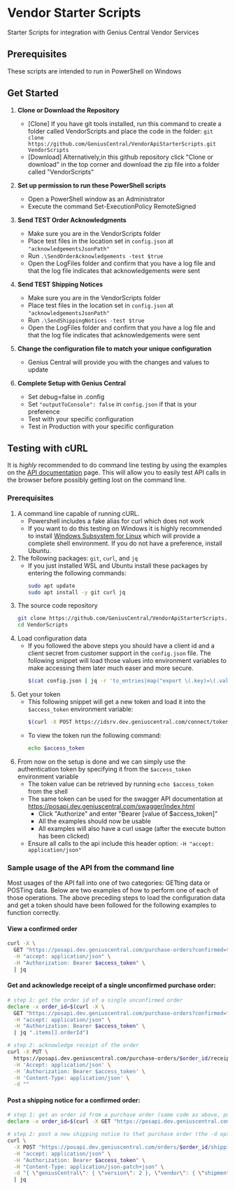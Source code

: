 # Vendor Starter Scripts
Starter Scripts for integration with Genius Central Vendor Services

## Prerequisites
These scripts are intended to run in PowerShell on Windows

## Get Started
1. **Clone or Download the Repository**
    * [Clone] If you have git tools installed, run this command to create a folder called VendorScripts and place the code in the folder:
    `git clone https://github.com/GeniusCentral/VendorApiStarterScripts.git VendorScripts`
    * [Download] Alternatively,in this github repository click "Clone or download" in the top  corner and download the zip file into a folder called "VendorScripts"

1. **Set up permission to run these PowerShell scripts**
    * Open a PowerShell window as an Administrator
    * Execute the command Set-ExecutionPolicy RemoteSigned

1. **Send TEST Order Acknowledgments**
    * Make sure you are in the VendorScripts folder
    * Place test files in the location set in `config.json` at `"acknowledgementsJsonPath"`
    * Run `.\SendOrderAcknowledgements -test $true`
    * Open the LogFiles folder and confirm that you have a log file and that the log file indicates that acknowledgements were sent

1. **Send TEST Shipping Notices**
    * Make sure you are in the VendorScripts folder
    * Place test files in the location set in `config.json` at `"acknowledgementsJsonPath"`
    * Run `.\SendShippingNotices -test $true`
    * Open the LogFiles folder and confirm that you have a log file and that the log file indicates that acknowledgements were sent

1. **Change the configuration file to match your unique configuration**
    * Genius Central will provide you with the changes and values to update

1. **Complete Setup with Genius Central**
    * Set debug=false in .config
    * Set `"outputToConsole": false` in `config.json` if that is your preference
    * Test with your specific configuration
    * Test in Production with your specific configuration

## Testing with cURL
It is *highly* recommended to do command line testing by using the examples on the [API documentation](https://posapi.dev.geniuscentral.com/swagger/index.html) page. This will allow you to easily test API calls in the browser before possibly getting lost on the command line.

### Prerequisites
1. A command line capable of running cURL.
    * Powershell includes a fake alias for curl which does not work
    * If you want to do this testing on Windows it is highly recommended to install [Windows Subsystem for Linux](https://docs.microsoft.com/en-us/windows/wsl/install-win10) which will provide a complete shell environment. If you do not have a preference, install Ubuntu.
1. The following packages: `git`, `curl`, and `jq`
    * If you just installed WSL and Ubuntu install these packages by entering the following commands:
        ```sh
        sudo apt update
        sudo apt install -y git curl jq
        ```
1. The source code repository
    ```sh
    git clone https://github.com/GeniusCentral/VendorApiStarterScripts.git VendorScripts
    cd VendorScripts
    ```
1. Load configuration data
    * If you followed the above steps you should have a client id and a client secret from customer support in the `config.json` file. The following snippet will load those values into environment variables to make accessing them later much easer and more secure.
        ```sh
        $(cat config.json | jq -r 'to_entries|map("export \(.key)=\(.value|tostring)")|.[]' | grep client)
        ```
1. Get your token
    * This following snippet will get a new token and load it into the `$access_token` environment variable:
        ```sh
        $(curl -X POST https://idsrv.dev.geniuscentral.com/connect/token -d "scope=posClient&client_secret=$clientSecret&client_id=$clientId&grant_type=client_credentials" | jq -r 'to_entries|map("export \(.key)=\(.value|tostring)")|.[]' | grep access_token)
        ```
    * To view the token run the following command:
        ```sh
        echo $access_token
        ```
1. From now on the setup is done and we can simply use the authentication token by specifying it from the `$access_token` environment variable
    * The token value can be retrieved by running `echo $access_token` from the shell
    * The same token can be used for the swagger API documentation at https://posapi.dev.geniuscentral.com/swagger/index.html
        * Click "Authorize" and enter "Bearer [value of $access_token]"
        * All the examples should now be usable
        * All examples will also have a curl usage (after the execute button has been clicked)
    * Ensure all calls to the api include this header option: `-H "accept: application/json"`

### Sample usage of the API from the command line
Most usages of the API fall into one of two categories: GETting data or POSTing data. Below are two examples of how to perform one of each of those operations. The above preceding steps to load the configuration data and get a token should have been followed for the following examples to function correctly.

#### View a confirmed order
```sh
curl -X \
  GET "https://posapi.dev.geniuscentral.com/purchase-orders?confirmed=true&count=1" \
  -H "accept: application/json" \
  -H "Authorization: Bearer $access_token" \
  | jq
``` 

#### Get and acknowledge receipt of a single unconfirmed purchase order:
```sh
# step 1: get the order id of a single unconfirmed order
declare -x order_id=$(curl -X \
  GET "https://posapi.dev.geniuscentral.com/purchase-orders?confirmed=false&count=1" \
  -H "accept: application/json" \
  -H "Authorization: Bearer $access_token" \
  | jq ".items[].orderId")

# step 2: acknowledge receipt of the order
curl -X PUT \
  https://posapi.dev.geniuscentral.com/purchase-orders/$order_id/receipts \
  -H 'Accept: application/json' \
  -H 'Authorization: Bearer $access_token' \
  -H 'Content-Type: application/json' \
  -d ""
```
#### Post a shipping notice for a confirmed order:
```sh
# step 1: get an order id from a purchase order (same code as above, putting a single field into an environment variable)
declare -x order_id=$(curl -X GET "https://posapi.dev.geniuscentral.com/purchase-orders?confirmed=true&count=1" -H "accept: application/json" -H "Authorization: Bearer $access_token" | jq ".items[].orderId")

# step 2: post a new shipping notice to that purchase order (the -d option should contain the JSON formatted data you want to be posted)
curl \
  -X POST "https://posapi.dev.geniuscentral.com/orders/$order_id/shipping-notices" \
  -H "accept: application/json" \
  -H "Authorization: Bearer $access_token" \
  -H "Content-Type: application/json-patch+json" \
  -d "{ \"geniusCentral\": { \"version\": 2 }, \"vendor\": { \"shipmentId\": \"12345678934857346\", \"trackingNumber\": \"1235\", \"billOfLadingNumber\": \"12365\", \"carrierReferenceNumber\": \"1234\" }, \"buyer\": { \"storeNumber\": 100331, \"vendorNumber\": \"12365123\" }, \"dateNotified\": \"2019-02-15T14:22:50.227\", \"dateOrdered\": \"2018-07-28T17:08:45.138Z\", \"packages\": [{ \"packagingMaterial\": \"carton\", \"quantity\": 3, \"grossWeight\": 123, \"unitOfMeasure\": \"LB\" } ], \"carrier\": { \"standardCarrierAlphaCode\": \"UPS\", \"name\": \"1K4K3J4F3IF345346J\" }, \"adminContact\": { \"companyName\": \"Dog Food Proveyors, Inc\", \"name\": \"Testy McTesterson\", \"phone\": \"515-551-1155\", \"email\": \"testy.mctesterson@dfp.com\" }, \"transitDetails\": { \"deliveryDate\": \"2018-07-25T17:16:59.519Z\", \"pickupDate\": null, \"shipmentDate\": \"2018-07-25T17:16:59.519Z\" }, \"shipFrom\": { \"dunsNumber\": \"12345678901234\", \"buyerAssignedCode\": \"123563\", \"companyName\": \"Dog Food Proveyors, Inc\", \"name\": \"Shipping Dept\", \"phone\": \"555-555-5555\", \"email\": \"shipping@dfp.com\", \"address\": { \"address1\": \"123 Test Rd\", \"address2\": \"Suite 100\", \"city\": \"Orlando\", \"state\": \"FL\", \"country\": \"USA\", \"postalCode\": \"32819\" } }, \"shipTo\": { \"dunsNumber\": \"12345678901234\", \"buyerAssignedCode\": \"123563\", \"companyName\": null, \"name\": \"Joney McHorseson\", \"phone\": \"727-345-2395\", \"email\": \"joney@mchorseon.com\", \"address\": { \"address1\": \"1234 Horsey Street\", \"address2\": \"Suite 100\", \"city\": \"Ponyville\", \"state\": \"MT\", \"country\": \"USA\", \"postalCode\": \"23837\" } }, \"orders\": [{ \"purchaseOrderNumber\": \"123456767\", \"accountNumber\": \"TEST1234\", \"shippingContainers\": [{ \"shippingContainerCodes\": [\"12345\"], \"lineItems\": [{ \"quantityShipped\": 0, \"additionalDescriptions\": [\"doggie food 16oz\", \"delicious yum-yums\"], \"lotNumber\": \"ABCD1234\", \"expirationDate\": null, \"productionDate\": null, \"bestByDate\": null, \"lineNumber\": \"1\", \"sku\": \"ABC1234\", \"upc\": \"123456789012\", \"gtin\": \"00123456789012\", \"description\": \"Dog Food 16oz - may contain cornmeal\", \"casePackSize\": null, \"unitPrice\": 3.4, \"unitOfMeasure\": null, \"quantityOrdered\": 4, \"additionalUnitOfMeasure\": null, \"size\": null, \"ean\": null } ] } ] } ]}" \
  | jq
```
